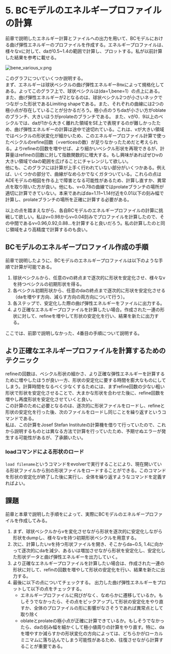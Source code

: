 # 5. BCモデルのエネルギープロファイルの計算
前章で説明したエネルギー計算とファイルへの出力を用いて、BCモデルにおける曲げ弾性エネルギーのプロファイルを作成する。エネルギープロファイルは、様々なvに対して、daが0.5~1.4の範囲で計算し、プロットする。私が以前計算した結果を参考に載せる。

![bene_various_v.png](https://github.com/TakJim/SurfaceEvolver/blob/master/BCenergy/bene_various_v.png "図5-1")

このグラフについていくつか説明する。  
まず、エネルギーは球状ベシクルの曲げ弾性エネルギー8πκによって規格化してある。よってこのグラフ上で、球状ベシクルは(da=1,bene=1）の点上にある。 また、曲げ弾性エネルギーが2となるのは、球状ベシクル2つが小さいネックでつながった形状であるLimiting shapeである。また、それぞれの曲線には2つの極小点が存在していることが分かるだろう。極小点のうちdaが小さい方がoblateのブランチ、大きいほうがprolateのブランチである。
また、vが0．9以上のベシクルでは、daが1から大きく離れた領域をSE上で表現するのが難しかったため、曲げ弾性エネルギーの計算は途中で途切れている。これは、vが大きい領域ではベシクルの形状変化が細かいため、このエネルギープロファイル計算で使ったベシクルのrefine回数（=verticesの数）が足りなかったためだと考えられる。よりrefineの回数を増やせば、より細かいベシクル形状を再現できるが、計算量はrefineの回数に対して指数関数的に増大する。もし興味があればぜひvの大きい領域でdaの範囲を広げることにチャレンジして欲しい。  
他にも、このグラフには計算が上手く行われていない部分がいくつかある。例えば、いくつかの部分で、曲線がなめらかでなくガタついている。これらの点はADEモデルの相図を作る上で障害となる可能性があるため、計算し直すか、異常点を取り除いた方が良い。他にも、v=0.78の曲線ではprolateブランチの場所が適切に計算できていない。本来であればda=1.11~1.14付近を0.01以下の刻み幅で計算し、prolateブランチの場所を正確に計算する必要がある。  

以上の点を踏まえながら、各自BCモデルのエネルギープロファイルの計算に挑戦して欲しい。私はv=0.98からv=0.04刻みでプロファイルを計算したので、その中間であるv=0.96,0.92,0.88...を計算すると良いだろう。私の計算したのと同じ領域をより高精度で計算するのも良い。

## BCモデルのエネルギープロファイル作成の手順

前章で説明したように、BCモデルのエネルギープロファイルは以下のような手順で計算が可能である。

1. 球状ベシクルから、任意のvの終点まで逐次的に形状を安定化させ、様々なvを持つベシクルの初期形状を得る。
1. 各ベシクル初期形状から、任意のdaの終点まで逐次的に形状を安定化させる（daを増やす方向、減らす方向の両方向について行う）。
1. 各ステップで、安定化した際の曲げ弾性エネルギーをファイルに出力する。  
1. より正確なエネルギープロファイルを計算したい場合。作成された一連の形状に対して、refineを増やして形状の安定化を行い、結果を新たに出力する。

ここでは、前節で説明しなかった、4番目の手順について説明する。

## より正確なエネルギープロファイルを計算するためのテクニック

refineの回数は、ベシクル形状の細かさ、より正確な弾性エネルギーを計算するために増やしたほうが良い一方、形状の安定化に要する時間を膨大なものにしてしまう。計算時間をなるべく少なくするためには、まずrefine回数の少ない粗い形状で形状を安定化させることで、大まかな形状を合わせた後に、refine回数を増やし再度形状を安定化させていくと良い。  
この計算のために必要となるのは、逐次的に形状ファイルをロードし、refineと形状の安定化を行った後、次のファイルをロードし同じことを繰り返すというコマンドである。  
私は、この計算をJosef Stefan Instituteの計算機を借りて行っていたので、これから説明するものとは異なる方法で計算を行っていたため、予期せぬエラーが発生する可能性があるが、了承願いたい。  

### loadコマンドによる形状のロード
`load filename`というコマンドをevolverで実行することにより、現在開いている形状ファイルから別の形状ファイルをロードすることができる。このコマンドを形状の安定化が終了した後に実行し、全体を繰り返すようなコマンドを定義すればよい。

## 課題
前章と本章で説明した手順をによって、実際にBCモデルのエネルギープロファイルを作成してみる。  
1. まず、球状ベシクルからvを変化させながら形状を逐次的に安定化しながら形状をdumpし、様々なvを持つ初期形状ベシクルを用意する。  
1. 次に、計算したいvを持つ形状ファイルを開き、そこからda~0.5, 1.4に向かって逐次的にdaを減少、あるいは増加させながら形状を安定化し、安定化した形状データと曲げ弾性エネルギーを出力していく。
1. より正確なエネルギープロファイルを計算したい場合は、作成された一連の形状に対して、refinの回数を増やして形状の安定化を行い、結果を新たに出力する。
1. 最後に以下の点についてチェックする。
出力した曲げ弾性エネルギーをプロットして以下の点をチェックする。
    - エネルギープロファイルに飛びがなく、なめらかに遷移しているか。もしそうでなかったら、その点をピックアップして形状の安定化をやり直すか、全体のプロファイルの形に影響がなさそうであれば異常点として取り除く
    - oblateとprolateの極小点が正確に計算できているか。もしそうでなかったら、daの刻み幅を細かくして極小値周りの計算をやり直す。特に、daを増やすか減らすかの形状変化の方向によっては、どちらかがローカルミニマムに落ち込んでしまう可能性があるため、往復させながら計算することが重要である。


